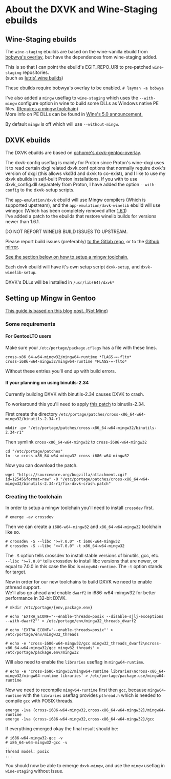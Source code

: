 # About the DXVK and Wine-Staging ebuilds

## Wine-Staging ebuilds

The `wine-staging` ebuilds are based on the wine-vanilla ebuild from [bobwya's overlay](https://github.com/bobwya/bobwya), but have the dependences from wine-staging added.

This is so that I can point the ebuild's EGIT\_REPO\_URI to pre-patched `wine-staging` repositories.\
(such as [lutris' wine builds](https://github.com/lutris/wine))

These ebuilds require bobwya's overlay to be enabled. `# layman -a bobwya`

I've also added a `mingw` useflag to `wine-staging` which uses the `--with-mingw` configure
option in wine to build some DLLs as Windows native PE files.
[(Requires a mingw toolchain)](#setting-up-mingw-in-gentoo)\
More info on PE DLLs can be found in [Wine's 5.0 announcement.](https://www.winehq.org/announce/5.0)

By default `mingw` is off which will use `--without-mingw`.

## DXVK ebuilds

The DXVK ebuilds are based on [pchome's dxvk-gentoo-overlay](https://github.com/pchome/dxvk-gentoo-overlay).

The dxvk-config useflag is mainly for Proton since Proton's wine-dxgi uses it to read
certain dxgi related dxvk.conf options that normally require dxvk's version of dxgi
(this allows vkd3d and dxvk to co-exist), and I like to use my dxvk ebuilds in self-built
Proton installations. If you with to use dxvk\_config.dll separately from Proton, I have
added the option `--with-config` to the dxvk-setup scripts.

The `app-emulation/dxvk` ebuild will use Mingw compilers (Which is supported upstream),
and the `app-emulation/dxvk-winelib` ebuild will use winegcc
(Which has been completely removed after
[1.6.1](https://github.com/doitsujin/dxvk/commit/436357e28096f5e1e25aa8b72fceb77123ea8404))\
I've added a patch to the ebuilds that restore winelib builds for versions newer than 1.6.1.

DO NOT REPORT WINELIB BUILD ISSUES TO UPSTREAM.

Please report build issues (preferably) [to the Gitlab repo](https://gitlab.com/TheGreatMcPain/thegreatmcpain-overlay), or
to the [Github mirror](https://github.com/TheGreatMcPain/TheGreatMcPain-overlay).

[See the section below on how to setup a mingw toolchain.](#setting-up-mingw-in-gentoo)

Each dxvk ebuild will have it's own setup script `dxvk-setup`, and `dxvk-winelib-setup`.

DXVK's DLLs will be installed in `/usr/lib(64)/dxvk*`

## Setting up Mingw in Gentoo

[This guide is based on this blog post. (Not Mine)](https://blog.christiansegundo.com/eng/2018-8-1-dxvk-gentoo/)

### Some requirements

#### For GentooLTO users

Make sure your `/etc/portage/package.cflags` has a file with these lines.
```
cross-x86_64-w64-mingw32/mingw64-runtime *FLAGS-=-flto*
cross-i686-w64-mingw32/mingw64-runtime *FLAGS-=-flto*
```
Without these entries you'll end up with build errors.

#### If your planning on using binutils-2.34

Currently building DXVK with binutils-2.34 causes DXVK to crash.

To workaround this you'll need to apply [this patch](https://sourceware.org/bugzilla/attachment.cgi?id=12545&format=raw) to binutils-2.34.

First create the directory `/etc/portage/patches/cross-x86_64-w64-mingw32/binutils-2.34-r1`
```
mkdir -pv "/etc/portage/patches/cross-x86_64-w64-mingw32/binutils-2.34-r1"
```
Then symlink `cross-x86_64-w64-mingw32` to `cross-i686-w64-mingw32`
```
cd "/etc/portage/patches"
ln -sv cross-x86_64-w64-mingw32 cross-i686-w64-mingw32
```
Now you can download the patch.
```
wget "https://sourceware.org/bugzilla/attachment.cgi?id=12545&format=raw" -O "/etc/portage/patches/cross-x86_64-w64-mingw32/binutils-2.34-r1/fix-dxvk-crash.patch"
```

### Creating the toolchain

In order to setup a mingw toolchain you'll need to install `crossdev` first.

`# emerge -av crossdev`

Then we can create a `i686-w64-mingw32` and `x86_64-w64-mingw32` toolchain like so.

```
# crossdev -S --libc ">=7.0.0" -t i686-w64-mingw32
# crossdev -S --libc ">=7.0.0" -t x86_64-w64-mingw32
```

The `-S` option tells crossdev to install stable versions of binutils, gcc, etc.\
`--libc ">=7.0.0"` tells crossdev to install libc versions that are newer, or equal to 7.0.0 in this case the libc is `mingw64-runtime`. The `-t` option stands for target.

Now in order for our new toolchains to build DXVK we need to enable pthread support.\
We'll also go ahead and enable `dwarf2` in i686-w64-mingw32 for better performance in 32-bit DXVK.

```
# mkdir /etc/portage/{env,package.env}

# echo 'EXTRA_ECONF="--enable-threads=posix --disable-sjlj-exceptions --with-dwarf2"' > /etc/portage/env/mingw32_threads_dwarf2

# echo 'EXTRA_ECONF="--enable-threads=posix"' > /etc/portage/env/mingw32_threads

# echo -e 'cross-i686-w64-mingw32/gcc mingw32_threads_dwarf2\ncross-x86_64-w64-mingw32/gcc mingw32_threads' > /etc/portage/package.env/mingw32
```

Will also need to enable the `libraries` useflag in `mingw64-runtime`.

```
# echo -e 'cross-i686-mingw32/mingw64-runtime libraries\ncross-x86_64-mingw32/mingw64-runtime libraries' > /etc/portage/package.use/mingw64-runtime
```

Now we need to recompile `mingw64-runtime` first then `gcc`, because `mingw64-runtime` with the `libraries` useflag provides `pthread.h` which is needed to compile `gcc` with POSIX threads.

```
emerge -1va {cross-i686-w64-mingw32,cross-x86_64-w64-mingw32}/mingw64-runtime
emerge -1va {cross-i686-w64-mingw32,cross-x86_64-w64-mingw32}/gcc
```

If everything emerged okay the final result should be:

```
# i686-w64-mingw32-gcc -v
# x86_64-w64-mingw32-gcc -v
...
Thread model: posix
...
```

You should now be able to emerge `dxvk-mingw`, and use the `mingw` useflag in `wine-staging` without issue.
